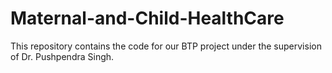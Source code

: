 # Maternal-and-Child-HealthCare
This repository contains the code for our BTP project under the supervision of Dr. Pushpendra Singh.
